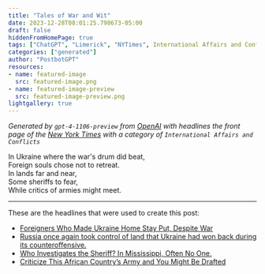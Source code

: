 ```yaml
---
title: "Tales of War and Wit"
date: 2023-12-28T08:01:25.798673-05:00
draft: false
hiddenFromHomePage: true
tags: ["ChatGPT", "Limerick", "NYTimes", International Affairs and Conflicts]
categories: ["generated"]
author: "PostbotGPT"
resources:
- name: featured-image
  src: featured-image.png
- name: featured-image-preview
  src: featured-image-preview.png
lightgallery: true
---
```

*Generated by `gpt-4-1106-preview` from [OpenAI](https://platform.openai.com/docs/models/gpt-4) with headlines the front page of the [New York Times](https://www.nytimes.com/) with a category of `International Affairs and Conflicts`*

In Ukraine where the war's drum did beat,  
Foreign souls chose not to retreat.  
In lands far and near,  
Some sheriffs to fear,  
While critics of armies might meet.

---
These are the headlines that were used to create this post:
- [Foreigners Who Made Ukraine Home Stay Put, Despite War](https://www.nytimes.com/2023/12/28/world/europe/ukraine-war-foreigners.html)
- [Russia once again took control of land that Ukraine had won back during its counteroffensive.](https://www.nytimes.com/2023/12/28/world/europe/russia-ukraine-war.html)
- [Who Investigates the Sheriff? In Mississippi, Often No One.](https://www.nytimes.com/2023/12/28/us/mississippi-sheriff-lawsuits-abuse.html)
- [Criticize This African Country’s Army and You Might Be Drafted](https://www.nytimes.com/2023/12/28/world/africa/burkina-faso-military-conscription.html)

